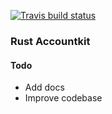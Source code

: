[![Travis build status](https://travis-ci.org/hngiang/rust-accountkit.svg?branch=master)](https://github.com/hngiang/rust-accountkit)
### Rust Accountkit

#### Todo
- Add docs
- Improve codebase
